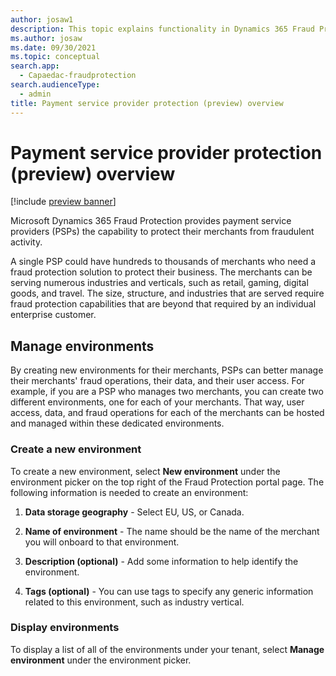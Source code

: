 ```yaml
---
author: josaw1
description: This topic explains functionality in Dynamics 365 Fraud Protection that supports payment service providers (PSPs).  
ms.author: josaw
ms.date: 09/30/2021
ms.topic: conceptual
search.app: 
  - Capaedac-fraudprotection
search.audienceType:
  - admin
title: Payment service provider protection (preview) overview
---
```


# Payment service provider protection (preview) overview

[!include [preview banner](includes/preview-banner.md)]

Microsoft Dynamics 365 Fraud Protection provides payment service providers (PSPs) the capability to protect their merchants from fraudulent activity. 

A single PSP could have hundreds to thousands of merchants who need a fraud protection solution to protect their business. The merchants can be serving numerous industries and verticals, such as retail, gaming, digital goods, and travel. The size, structure, and industries that are served require fraud protection capabilities that are beyond that required by an individual enterprise customer. 

## Manage environments

By creating new environments for their merchants, PSPs can better manage their merchants' fraud operations, their data, and their user access. 
For example, if you are a PSP who manages two merchants, you can create two different environments, one for each of your merchants. That way, user access, data, and fraud operations for each of the merchants can be hosted and managed within these dedicated environments. 

### Create a new environment

To create a new environment, select **New environment** under the environment picker on the top right of the Fraud Protection portal page. The following information is needed to create an environment: 

1. **Data storage geography** - Select EU, US, or Canada. 

1. **Name of environment** - The name should be the name of the merchant you will onboard to that environment. 

1. **Description (optional)** - Add some information to help identify the environment. 

1. **Tags (optional)** - You can use tags to specify any generic information related to this environment, such as industry vertical.  

### Display environments

To display a list of all of the environments under your tenant, select **Manage environment** under the environment picker. 

